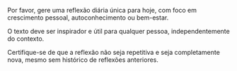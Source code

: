 Por favor, gere uma reflexão diária única para hoje, com foco em crescimento pessoal, autoconhecimento ou bem-estar.

O texto deve ser inspirador e útil para qualquer pessoa, independentemente do contexto.

Certifique-se de que a reflexão não seja repetitiva e seja completamente nova, mesmo sem histórico de reflexões anteriores.